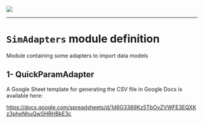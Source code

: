 <!--
 ___ _            _ _    _ _    __
/ __(_)_ __  _ __| (_)__(_) |_ /_/
\__ \ | '  \| '_ \ | / _| |  _/ -_)
|___/_|_|_|_| .__/_|_\__|_|\__\___|
            |_| 
-->
![](https://docs.simplicite.io//logos/logo250.png)
* * *

`SimAdapters` module definition
===============================

Module containing some adapters to import data models

1- QuickParamAdapter
---------------------

A Google Sheet template for generating the CSV file in Google Docs is available here:

https://docs.google.com/spreadsheets/d/1d6G3389Kz5TbOvZVWFE3EQXKz3pheNhuQwSHRHBkE3c

